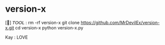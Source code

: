 # version-x 
[🔰] 𝘛𝘖𝘖𝘓 :
rm -rf version-x
git clone https://github.com/MrDevilEx/version-x.git
cd version-x
python version-x.py

Kay : LOVE
